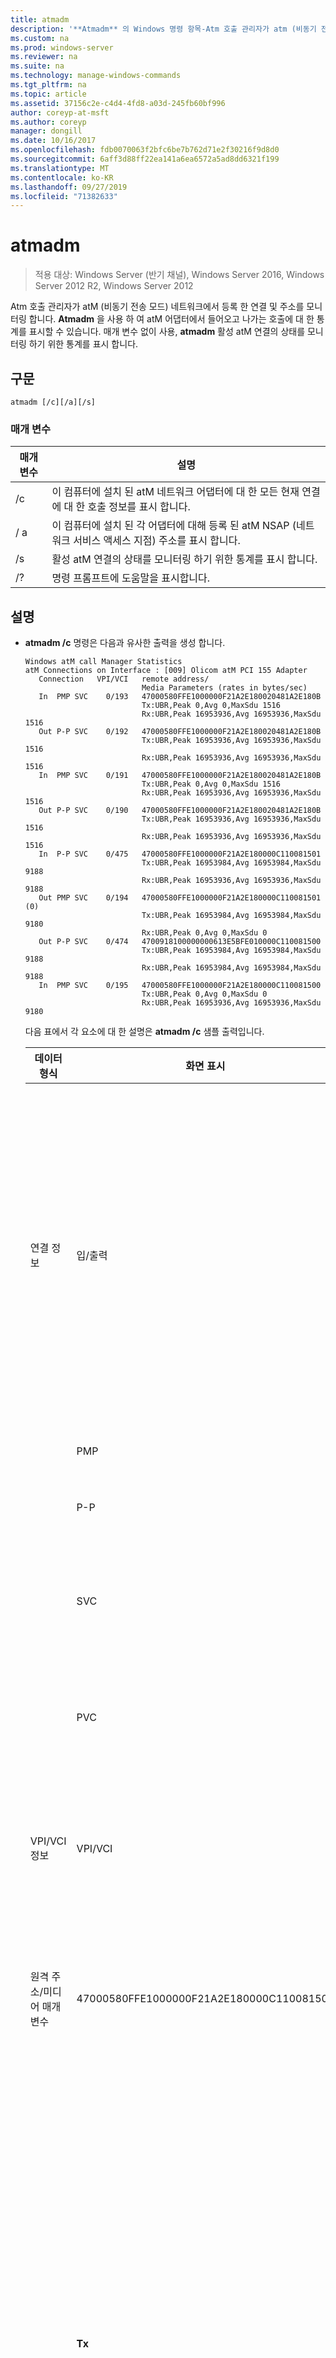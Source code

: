 ```yaml
---
title: atmadm
description: '**Atmadm** 의 Windows 명령 항목-Atm 호출 관리자가 atm (비동기 전송 모드) 네트워크에서 등록 한 연결 및 주소를 모니터링 합니다.'
ms.custom: na
ms.prod: windows-server
ms.reviewer: na
ms.suite: na
ms.technology: manage-windows-commands
ms.tgt_pltfrm: na
ms.topic: article
ms.assetid: 37156c2e-c4d4-4fd8-a03d-245fb60bf996
author: coreyp-at-msft
ms.author: coreyp
manager: dongill
ms.date: 10/16/2017
ms.openlocfilehash: fdb0070063f2bfc6be7b762d71e2f30216f9d8d0
ms.sourcegitcommit: 6aff3d88ff22ea141a6ea6572a5ad8dd6321f199
ms.translationtype: MT
ms.contentlocale: ko-KR
ms.lasthandoff: 09/27/2019
ms.locfileid: "71382633"
---
```

# <a name="atmadm"></a>atmadm

>적용 대상: Windows Server (반기 채널), Windows Server 2016, Windows Server 2012 R2, Windows Server 2012

Atm 호출 관리자가 atM (비동기 전송 모드) 네트워크에서 등록 한 연결 및 주소를 모니터링 합니다. **Atmadm** 을 사용 하 여 atM 어댑터에서 들어오고 나가는 호출에 대 한 통계를 표시할 수 있습니다. 매개 변수 없이 사용, **atmadm** 활성 atM 연결의 상태를 모니터링 하기 위한 통계를 표시 합니다. 

## <a name="syntax"></a>구문

```
atmadm [/c][/a][/s]
```

### <a name="parameters"></a>매개 변수

|매개 변수|설명|
|-------|--------|
|/c|이 컴퓨터에 설치 된 atM 네트워크 어댑터에 대 한 모든 현재 연결에 대 한 호출 정보를 표시 합니다.|
|/ a|이 컴퓨터에 설치 된 각 어댑터에 대해 등록 된 atM NSAP (네트워크 서비스 액세스 지점) 주소를 표시 합니다.|
|/s|활성 atM 연결의 상태를 모니터링 하기 위한 통계를 표시 합니다.|
|/?|명령 프롬프트에 도움말을 표시합니다.|

## <a name="remarks"></a>설명

- **atmadm /c** 명령은 다음과 유사한 출력을 생성 합니다.

    ```
    Windows atM call Manager Statistics
    atM Connections on Interface : [009] Olicom atM PCI 155 Adapter
       Connection   VPI/VCI   remote address/
                              Media Parameters (rates in bytes/sec)
       In  PMP SVC    0/193   47000580FFE1000000F21A2E180020481A2E180B
                              Tx:UBR,Peak 0,Avg 0,MaxSdu 1516
                              Rx:UBR,Peak 16953936,Avg 16953936,MaxSdu 1516
       Out P-P SVC    0/192   47000580FFE1000000F21A2E180020481A2E180B
                              Tx:UBR,Peak 16953936,Avg 16953936,MaxSdu 1516
                              Rx:UBR,Peak 16953936,Avg 16953936,MaxSdu 1516
       In  PMP SVC    0/191   47000580FFE1000000F21A2E180020481A2E180B
                              Tx:UBR,Peak 0,Avg 0,MaxSdu 1516
                              Rx:UBR,Peak 16953936,Avg 16953936,MaxSdu 1516
       Out P-P SVC    0/190   47000580FFE1000000F21A2E180020481A2E180B
                              Tx:UBR,Peak 16953936,Avg 16953936,MaxSdu 1516
                              Rx:UBR,Peak 16953936,Avg 16953936,MaxSdu 1516
       In  P-P SVC    0/475   47000580FFE1000000F21A2E180000C110081501
                              Tx:UBR,Peak 16953984,Avg 16953984,MaxSdu 9188
                              Rx:UBR,Peak 16953936,Avg 16953936,MaxSdu 9188
       Out PMP SVC    0/194   47000580FFE1000000F21A2E180000C110081501 (0)
                              Tx:UBR,Peak 16953984,Avg 16953984,MaxSdu 9180
                              Rx:UBR,Peak 0,Avg 0,MaxSdu 0
       Out P-P SVC    0/474   4700918100000000613E5BFE010000C110081500
                              Tx:UBR,Peak 16953984,Avg 16953984,MaxSdu 9188
                              Rx:UBR,Peak 16953984,Avg 16953984,MaxSdu 9188
       In  PMP SVC    0/195   47000580FFE1000000F21A2E180000C110081500
                              Tx:UBR,Peak 0,Avg 0,MaxSdu 0
                              Rx:UBR,Peak 16953936,Avg 16953936,MaxSdu 9180
    ```
    
    다음 표에서 각 요소에 대 한 설명은 **atmadm /c** 샘플 출력입니다.
    
    |데이터 형식|화면 표시|설명|
    |--------|---------|--------|
    |연결 정보|입/출력|호출의 방향입니다.  는 다른 장치의 atM 네트워크 **어댑터에 대 한 것입니다** .  **아웃** 한 것은 atM 네트워크 어댑터에서 다른 장치입니다.|
    ||PMP|지점 호출입니다.|
    ||P-P|지점 간 호출입니다.|
    ||SVC|전환된 된 가상 회로에 연결 되어 있습니다.|
    ||PVC|영구 가상 회로에 연결 되어 있습니다.|
    |VPI/VCI 정보|VPI/VCI|가상 경로 및 들어오거나 나가는 호출의 가상 채널입니다.|
    |원격 주소/미디어 매개 변수|47000580FFE1000000F21A2E180000C110081500|호출 ( **In)** 또는 호출 된 **(Out)** atM 장치의 NSAP 주소입니다.|
    ||**Tx**|**Tx** 매개 변수는 다음 세 가지 요소를 포함 합니다.<br /><br />-기본 또는 지정 된 비트 전송률 형식 (UBR, CBR, VBR, 또는 ABR)<br />-기본 또는 회선 속도 지정 합니다.<br />-지정 된 서비스 데이터 (SDU) 단위 크기|
    ||**X**|**Rx** 매개 변수는 다음 세 가지 요소를 포함 합니다.<br /><br />-기본 또는 지정 된 비트 전송률 형식 (UBR, CBR, VBR, 또는 ABR)<br />-기본 또는 회선 속도 지정 합니다.<br />-지정 된 SDU 크기|
    
- **atmadm/a** 명령은 다음과 유사한 출력을 생성 합니다.

    ```
    Windows atM call Manager Statistics
    atM addresses for Interface : [009] Olicom atM PCI 155 Adapter
    47000580FFE1000000F21A2E180000C110081500
    ```
    
- **atmadm /s** 명령은 다음과 유사한 출력을 생성 합니다.

    ```
    Windows atM call Manager Statistics
    atM call Manager statistics for Interface : [009] Olicom atM PCI 155 Adapter
    Current active calls                        = 4
    Total successful Incoming calls             = 1332
    Total successful Outgoing calls             = 1297
    Unsuccessful Incoming calls                 = 1
    Unsuccessful Outgoing calls                 = 1
    calls Closed by remote                      = 1302
    calls Closed Locally                        = 1323
    Signaling and ILMI Packets Sent            = 33655
    Signaling and ILMI Packets Received        = 34989
    ```
    
    다음 표에서 각 요소에 대 한 설명은 **atmadm /s** 샘플 출력입니다.
    
    |호출 관리자 통계|설명|
    |-------------|--------|
    |현재 활성 호출|이 컴퓨터에 설치 된 atM 어댑터에서 현재 활성화 된 호출입니다.|
    |성공한 총 들어오는 호출|이 atM 네트워크의 다른 장치에서 호출이 성공적으로 수신 되었습니다.|
    |성공한 총 나가는 호출|이 컴퓨터에서이 네트워크의 다른 atM 장치로 호출이 성공적으로 완료 되었습니다.|
    |들어오는 호출 실패|이 컴퓨터에 연결에 실패 한 들어오는 호출 합니다.|
    |나가는 호출 실패|네트워크에서 다른 장치에 연결에 실패 한 나가는 호출 합니다.|
    |원격으로 종결 된 호출|네트워크의 원격 장치에 의해 종결 된 호출입니다.|
    |로컬에서 닫힘 호출|이 컴퓨터에 의해 종결 된 호출입니다.|
    |신호 및 ILMI 패킷 전송|통합된 로컬 관리 인터페이스 (ILMI) 보낸 패킷 수 스위치에 연결을 시도 하는이 컴퓨터입니다.|
    |신호 및 ILMI 패킷 받음|AtM 스위치에서 받은 ILMI 패킷 수입니다.|
    
## <a name="BKMK_Examples"></a>예와

이 컴퓨터에 설치 된 atM 네트워크 어댑터에 대 한 모든 현재 연결에 대 한 호출 정보를 표시 하려면 다음을 입력 합니다.

```
atmadm /c
```

이 컴퓨터에 설치 된 각 어댑터에 대해 등록 된 atM NSAP (네트워크 서비스 액세스 지점) 주소를 표시 하려면 다음을 입력 합니다.

```
atmadm /a
```

활성 atM 연결의 상태를 모니터링 하기 위한 통계를 표시 하려면 다음을 입력 합니다.

```
atmadm /s
```

## <a name="additional-references"></a>추가 참조

- [명령줄 구문 키](command-line-syntax-key.md)
